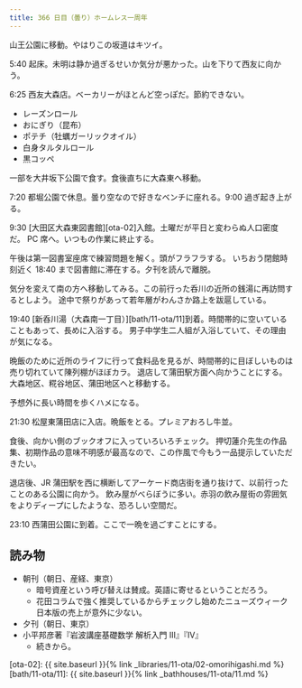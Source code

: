 ```yaml
---
title: 366 日目（曇り）ホームレス一周年
---
```


山王公園に移動。やはりこの坂道はキツイ。

5:40 起床。未明は静か過ぎるせいか気分が悪かった。山を下りて西友に向かう。

6:25 西友大森店。ベーカリーがほとんど空っぽだ。節約できない。

* レーズンロール
* おにぎり（昆布）
* ポテチ（牡蠣ガーリックオイル）
* 白身タルタルロール
* 黒コッペ

一部を大井坂下公園で食す。食後直ちに大森東へ移動。

7:20 都堀公園で休息。曇り空なので好きなベンチに座れる。9:00 過ぎ起き上がる。

9:30 [大田区大森東図書館][ota-02]入館。土曜だが平日と変わらぬ人口密度だ。
PC 席へ。いつもの作業に終止する。

午後は第一図書室座席で練習問題を解く。頭がフラフラする。
いちおう閉館時刻近く 18:40 まで図書館に滞在する。夕刊を読んで離脱。

気分を変えて南の方へ移動してみる。この前行った呑川の近所の銭湯に再訪問するとしよう。
途中で祭りがあって若年層がわんさか路上を跋扈している。

19:40 [新呑川湯（大森南一丁目）][bath/11-ota/11]到着。時間帯的に空いていることもあって、長めに入浴する。
男子中学生二人組が入浴していて、その理由が気になる。

晩飯のために近所のライフに行って食料品を見るが、時間帯的に目ぼしいものは売り切れていて陳列棚がほぼカラ。
退店して蒲田駅方面へ向かうことにする。大森地区、糀谷地区、蒲田地区へと移動する。

予想外に長い時間を歩くハメになる。

21:30 松屋東蒲田店に入店。晩飯をとる。プレミアおろし牛並。

食後、向かい側のブックオフに入っていろいろチェック。
押切蓮介先生の作品集、初期作品の意味不明感が最高なので、この作風で今もう一品提示していただきたい。

退店後、JR 蒲田駅を西に横断してアーケード商店街を通り抜けて、以前行ったことのある公園に向かう。
飲み屋がべらぼうに多い。赤羽の飲み屋街の雰囲気をよりディープにしたような、恐ろしい空間だ。

23:10 西蒲田公園に到着。ここで一晩を過ごすことにする。

## 読み物

* 朝刊（朝日、産経、東京）
  * 暗号資産という呼び替えは賛成。英語に寄せるということだろう。
  * 花田コラムで強く推奨しているからチェックし始めたニューズウィーク日本版の売上が意外に少ない。
* 夕刊（朝日、東京）
* 小平邦彦著『岩波講座基礎数学 解析入門 III』『IV』
  * 続きから。

[ota-02]: {{ site.baseurl }}{% link _libraries/11-ota/02-omorihigashi.md %}
[bath/11-ota/11]: {{ site.baseurl }}{% link _bathhouses/11-ota/11.md %}
